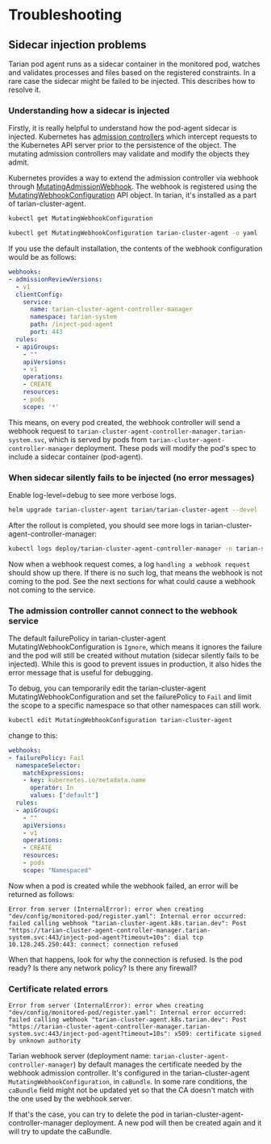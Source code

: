 # Troubleshooting

## Sidecar injection problems

Tarian pod agent runs as a sidecar container in the monitored pod, watches and validates processes and files based on the registered constraints. In a rare case the sidecar might be failed to be injected. This describes how to resolve it.

### Understanding how a sidecar is injected

Firstly, it is really helpful to understand how the pod-agent sidecar is injected. Kubernetes has [admission controllers](https://kubernetes.io/docs/reference/access-authn-authz/admission-controllers/) which intercept requests to the Kubernetes API server prior to the persistence of the object. The mutating admission controllers may validate and modify the objects they admit. 

Kubernetes provides a way to extend the admission controller via webhook through [MutatingAdmissionWebhook](https://kubernetes.io/docs/reference/access-authn-authz/extensible-admission-controllers/). The webhook is registered using the [MutatingWebhookConfiguration](https://kubernetes.io/docs/reference/access-authn-authz/extensible-admission-controllers/#webhook-configuration) API object. In tarian, it's installed as a part of tarian-cluster-agent.

```bash
kubectl get MutatingWebhookConfiguration

kubectl get MutatingWebhookConfiguration tarian-cluster-agent -o yaml
```

If you use the default installation, the contents of the webhook configuration would be as follows:

```yaml
webhooks:
- admissionReviewVersions:
  - v1
  clientConfig:
    service:
      name: tarian-cluster-agent-controller-manager
      namespace: tarian-system
      path: /inject-pod-agent
      port: 443
  rules:
  - apiGroups:
    - ""
    apiVersions:
    - v1
    operations:
    - CREATE
    resources:
    - pods
    scope: '*'
```

This means, on every pod created, the webhook controller will send a webhook request to `tarian-cluster-agent-controller-manager.tarian-system.svc`, which is served by pods from `tarian-cluster-agent-controller-manager` deployment. These pods will modify the pod's spec to include a sidecar container (pod-agent).

### When sidecar silently fails to be injected (no error messages)

Enable log-level=debug to see more verbose logs.

```bash
helm upgrade tarian-cluster-agent tarian/tarian-cluster-agent --devel -n tarian-system --set clusterAgent.log.level=debug
```

After the rollout is completed, you should see more logs in tarian-cluster-agent-controller-manager:

```bash
kubectl logs deploy/tarian-cluster-agent-controller-manager -n tarian-system -f
```

Now when a webhook request comes, a log `handling a webhook request` should show up there. If there is no such log, that means the webhook is not coming to the pod.
See the next sections for what could cause a webhook not coming to the service.


### The admission controller cannot connect to the webhook service

The default failurePolicy in tarian-cluster-agent MutatingWebhookConfiguration is `Ignore`, which means it ignores the failure and the pod will still be created without mutation (sidecar silently fails to be injected). While this is good to prevent issues in production, it also hides the error message that is useful for debugging.

To debug, you can temporarily edit the tarian-cluster-agent MutatingWebhookConfiguration and set the failurePolicy to `Fail` and limit the scope to a specific
namespace so that other namespaces can still work.


```bash
kubectl edit MutatingWebhookConfiguration tarian-cluster-agent
```

change to this:

```yaml
webhooks:
- failurePolicy: Fail
  namespaceSelector:
    matchExpressions:
    - key: kubernetes.io/metadata.name
      operator: In
      values: ["default"]
  rules:
  - apiGroups:
    - ""
    apiVersions:
    - v1
    operations:
    - CREATE
    resources:
    - pods
    scope: "Namespaced"
```

Now when a pod is created while the webhook failed, an error will be returned as follows:

```
Error from server (InternalError): error when creating "dev/config/monitored-pod/register.yaml": Internal error occurred: failed calling webhook "tarian-cluster-agent.k8s.tarian.dev": Post "https://tarian-cluster-agent-controller-manager.tarian-system.svc:443/inject-pod-agent?timeout=10s": dial tcp 10.128.245.250:443: connect: connection refused
```

When that happens, look for why the connection is refused. Is the pod ready? Is there any network policy? Is there any firewall?


### Certificate related errors


```
Error from server (InternalError): error when creating "dev/config/monitored-pod/register.yaml": Internal error occurred: failed calling webhook "tarian-cluster-agent.k8s.tarian.dev": Post "https://tarian-cluster-agent-controller-manager.tarian-system.svc:443/inject-pod-agent?timeout=10s": x509: certificate signed by unknown authority
```

Tarian webhook server (deployment name: `tarian-cluster-agent-controller-manager`) by default manages the certificate needed by the webhook admission controller. It's configured in the tarian-cluster-agent `MutatingWebhookConfiguration`, in `caBundle`. In some rare conditions, the `caBundle` field might not be updated yet so that the CA doesn't match with the one used by the webhook server.

If that's the case, you can try to delete the pod in tarian-cluster-agent-controller-manager deployment. A new pod will then be created again and it will try to update the caBundle.